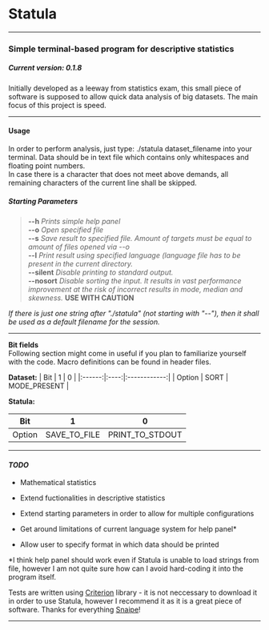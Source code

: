 # Statula

***

### Simple terminal-based program for descriptive statistics
##### *Current version: 0.1.8*

Initially developed as a leeway from statistics exam, this small piece of software is supposed to allow quick data analysis of big datasets.
The main focus of this project is speed.

***
#### Usage

In order to perform analysis, just type:
./statula dataset_filename
into your terminal. Data should be in text file which contains only whitespaces and floating point numbers.  
In case there is a character that does not meet above demands, all remaining characters of the current line shall be skipped.

##### Starting Parameters
>**--h**	*Prints simple help panel*  
**--o**		*Open specified file*  
**--s**		*Save result to specified file. Amount of targets must be equal to amount of files opened via --o*  
**--l**		*Print result using specified language (language file has to be present in the current directory.*  
**--silent**	*Disable printing to standard output.*  
**--nosort**	*Disable sorting the input. It results in vast performance improvement at the risk of incorrect results in mode, median and skewness.* **USE WITH CAUTION**


*If there is just one string after "./statula" (not starting with "--"), then it shall be used as a default filename for the session.*

*** 
****Bit fields****  
Following section might come in useful if you plan to familiarize yourself with the code. Macro definitions can be found in header files.
  
  
**Dataset:**
|   Bit  |   1  |       0      |
|:------:|:----:|:------------:|
| Option | SORT | MODE_PRESENT |  
  
  
**Statula:**

|   Bit  |       1      |        0        |
|:------:|:------------:|:---------------:|
| Option | SAVE_TO_FILE | PRINT_TO_STDOUT |
***
#### *TODO*

  * Mathematical statistics

  * Extend fuctionalities in descriptive statistics

  * Extend starting parameters in order to allow for multiple configurations

  * Get around limitations of current language system for help panel*

  * Allow user to specify format in which data should be printed


*I think help panel should work even if Statula is unable to load strings from file, however I am not quite sure how can I avoid hard-coding
it into the program itself. 

Tests are written using [Criterion](https://github.com/Snaipe/Criterion) library - it is not neccessary to download it in order to use Statula, however I recommend it as it is a great piece of software. Thanks for everything [Snaipe](https://github.com/Snaipe)!
***



